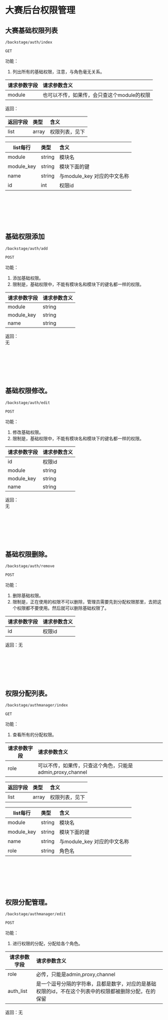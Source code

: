 # 大赛后台权限管理

## 大赛基础权限列表

~~~
/backstage/auth/index
~~~
~~~
GET
~~~

功能：  

1. 列出所有的基础权限，注意，与角色毫无关系。

| 请求参数字段        | 请求参数含义  |
| -------- |:------|
|module         |  也可以不传，如果传，会只查这个module的权限 |

返回：   

| 返回字段        | 类型|含义  |
| -------- |:------|:------|
|list    |  array   |  权限列表，见下 |

| list每行        | 类型|含义  |
| -------- |:------|:------|
|module    |  string   |  模块名 |
|module_key    |  string   |  模块下面的键 |
|name    |  string   |  与module_key 对应的中文名称 |
|id    |  int   |  权限id |


<br><br><br><br><br>



## 基础权限添加

~~~
/backstage/auth/add
~~~
~~~
POST
~~~

功能：  

1. 添加基础权限。
1. 限制是，基础权限中，不能有模块名和模块下的键名都一样的权限。

| 请求参数字段        | 请求参数含义  |
| -------- |:------|
|module    |  string   |  模块名 |
|module_key    |  string   |  模块下面的键 |
|name    |  string   |  与module_key 对应的中文名称 |

返回：  
无

<br><br><br><br><br>




## 基础权限修改。

~~~
/backstage/auth/edit
~~~
~~~
POST
~~~

功能：  

1. 修改基础权限。
1. 限制是，基础权限中，不能有模块名和模块下的键名都一样的权限。

| 请求参数字段        | 请求参数含义  |
| -------- |:------|
|id         | 权限id  |
|module    |  string   |  模块名 |
|module_key    |  string   |  模块下面的键 |
|name    |  string   |  与module_key 对应的中文名称 |

返回：  
无

<br><br><br><br><br>



## 基础权限删除。

~~~
/backstage/auth/remove
~~~
~~~
POST
~~~

功能：  

1. 删除基础权限。
1. 限制是，正在使用的权限不可以删除，管理员需要先到分配权限那里，去把这个权限都不要使用。然后就可以删除基础权限了。


| 请求参数字段        | 请求参数含义  |
| -------- |:------|
|id         |  权限id |

返回：无


<br><br><br><br><br>




## 权限分配列表。

~~~
/backstage/authmanager/index
~~~
~~~
GET
~~~


功能：  

1. 查看所有的分配权限。

| 请求参数字段        | 请求参数含义  |
| -------- |:------|
|role         |  可以不传，如果传，只查这个角色，只能是admin,proxy,channel |

| 返回字段        | 类型|含义  |
| -------- |:------|:------|
|list    |  array   |  权限列表，见下 |

| list每行        | 类型|含义  |
| -------- |:------|:------|
|module    |  string   |  模块名 |
|module_key    |  string   |  模块下面的键 |
|name    |  string   |  与module_key 对应的中文名称 |
|role    |  string   |  角色名 |

<br><br><br><br><br>


## 权限分配管理。

~~~
/backstage/authmanager/edit
~~~
~~~
POST
~~~


功能：  

1. 进行权限的分配，分配给各个角色。

| 请求参数字段        | 请求参数含义  |
| -------- |:------|
|role         | 必传，只能是admin,proxy,channel |
|auth_list       |  是一个逗号分隔的字符串，且都是数字，对应的是基础权限的id，不在这个列表中的权限都被删除分配，在的保留 |

返回：无

